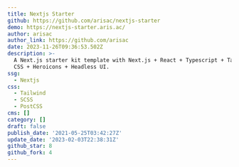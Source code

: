 ```yaml
---
title: Nextjs Starter
github: https://github.com/arisac/nextjs-starter
demo: https://nextjs-starter.aris.ac/
author: arisac
author_link: https://github.com/arisac
date: 2023-11-26T09:36:53.502Z
description: >-
  A Next.js starter kit template with Next.js + React + Typescript + Tailwind
  CSS + Heroicons + Headless UI.
ssg:
  - Nextjs
css:
  - Tailwind
  - SCSS
  - PostCSS
cms: []
category: []
draft: false
publish_date: '2021-05-25T03:42:27Z'
update_date: '2023-02-03T22:38:31Z'
github_star: 8
github_fork: 4
---
```

